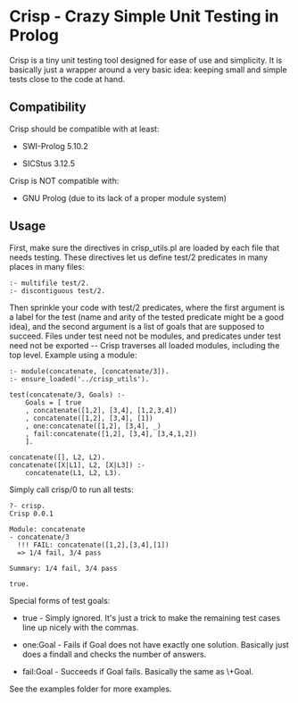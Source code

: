 # Crisp - Crazy Simple Unit Testing in Prolog

Crisp is a tiny unit testing tool designed for ease of use and simplicity. It is basically just a wrapper around a very basic idea: keeping small and simple tests close to the code at hand.

## Compatibility

Crisp should be compatible with at least:

 * SWI-Prolog 5.10.2

 * SICStus 3.12.5

Crisp is NOT compatible with:

 * GNU Prolog (due to its lack of a proper module system)


## Usage

First, make sure the directives in crisp_utils.pl are loaded by each file that needs testing. These directives let us define test/2 predicates in many places in many files:

	:- multifile test/2.
	:- discontiguous test/2.

Then sprinkle your code with test/2 predicates, where the first argument is a label for the test (name and arity of the tested predicate might be a good idea), and the second argument is a list of goals that are supposed to succeed. Files under test need not be modules, and predicates under test need not be exported -- Crisp traverses all loaded modules, including the top level. Example using a module:

	:- module(concatenate, [concatenate/3]).
	:- ensure_loaded('../crisp_utils').

	test(concatenate/3, Goals) :-
		Goals = [ true
		, concatenate([1,2], [3,4], [1,2,3,4])
		, concatenate([1,2], [3,4], [1])
		, one:concatenate([1,2], [3,4], _)
		, fail:concatenate([1,2], [3,4], [3,4,1,2])
		].

	concatenate([], L2, L2).
	concatenate([X|L1], L2, [X|L3]) :-
	    concatenate(L1, L2, L3).

Simply call crisp/0 to run all tests:

	?- crisp.
	Crisp 0.0.1

	Module: concatenate
	- concatenate/3
	  !!! FAIL: concatenate([1,2],[3,4],[1])
	  => 1/4 fail, 3/4 pass

	Summary: 1/4 fail, 3/4 pass

	true.

Special forms of test goals:

 * true - Simply ignored. It's just a trick to make the remaining test cases line up nicely with the commas.

 * one:Goal - Fails if Goal does not have exactly one solution. Basically just does a findall and checks the number of answers.

 * fail:Goal - Succeeds if Goal fails. Basically the same as \\+Goal.

See the examples folder for more examples.
